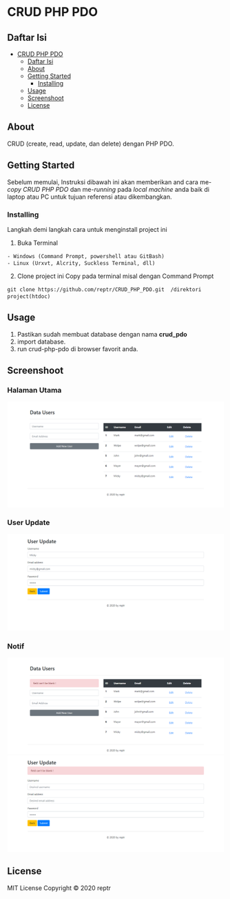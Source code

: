 # CRUD PHP PDO

## Daftar Isi

- [CRUD PHP PDO](#CRUDPHPPDO)
  - [Daftar Isi](#daftar-isi)
  - [About](#about)
  - [Getting Started](#getting-started)
    - [Installing](#installing)
  - [Usage](#usage)
  - [Screenshoot](#screenshoot)
  - [License](#license)


## About
CRUD (create, read, update, dan delete) dengan PHP PDO.

## Getting Started
Sebelum memulai, Instruksi dibawah ini akan memberikan and cara me-*copy* *CRUD PHP PDO* dan me-*running* pada *local machine* anda baik di laptop atau PC untuk tujuan referensi atau dikembangkan.

### Installing
Langkah demi langkah cara untuk menginstall project ini
1. Buka Terminal
```
- Windows (Command Prompt, powershell atau GitBash)
- Linux (Urxvt, Alcrity, Suckless Terminal, dll)
```
2. Clone project ini
Copy pada terminal misal dengan  Command Prompt
```
git clone https://github.com/reptr/CRUD_PHP_PDO.git  /direktori project(htdoc)
```

## Usage
1. Pastikan sudah membuat database dengan nama **crud_pdo**
2. import database.
3. run crud-php-pdo di browser favorit anda.

## Screenshoot

### Halaman Utama
<img src="image/Main.png">

### User Update
<img src="image/User-update.png">

### Notif
<img src="image/Notif.png">

<img src="image/Notif2.png">

## License
MIT License Copyright &copy; 2020 reptr